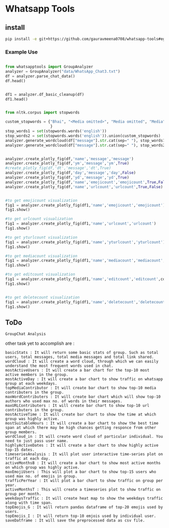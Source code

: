 # Whatsapp Tools

## install

```bash
pip install -e git+https://github.com/gauravmeena0708/whatsapp-tools#egg=whatsapp-tools
```

### Example Use

```python

from whatsapptools import GroupAnalyzer
analyzer = GroupAnalyzer("data/WhatsApp_Chat3.txt")
df = analyzer.parse_chat_data()
df.head()

```

```python

df1 = analyzer.df_basic_cleanup(df)
df1.head()

```

```python

from nltk.corpus import stopwords

custom_stopwords = {"Bhai", "<Media omitted>", "Media omitted", "Media","omitted", "bro", 'would', 'ye', 'ke', 'ko', 'doge', 'aap', 'tum', 'hai'
                    }
stop_words1 = set(stopwords.words('english'))
stop_words2 = set(stopwords.words('english')).union(custom_stopwords)
analyzer.generate_wordcloud(df["message"].str.cat(sep=" "), stop_words1)
analyzer.generate_wordcloud(df["message"].str.cat(sep=" "), stop_words2)

```

```python

analyzer.create_plotly_fig(df,'name','message','message')
analyzer.create_plotly_fig(df,'ym','message','ym',True)
#create_plotly_fig(df,'dt','message','dt',True)
analyzer.create_plotly_fig(df,'day','message','day',False)
analyzer.create_plotly_fig(df,'yd','message','yd',True)
analyzer.create_plotly_fig(df,'name','emojicount','emojicount',True,False)
analyzer.create_plotly_fig(df,'name','urlcount','urlcount',True,False)


#to get emojicount visualization
fig1 = analyzer.create_plotly_fig(df1,'name','emojicount','emojicount')
fig1.show()

#to get urlcount visualization
fig1 = analyzer.create_plotly_fig(df1,'name','urlcount','urlcount')
fig1.show()

#to get yturlcount visualization
fig1 = analyzer.create_plotly_fig(df1,'name','yturlcount','yturlcount')
fig1.show()

#to get mediacount visualization
fig1 = analyzer.create_plotly_fig(df1,'name','mediacount','mediacount',count=False)
fig1.show()

#to get editcount visualization
fig1 = analyzer.create_plotly_fig(df1,'name','editcount','editcount',count=False)
fig1.show()


#to get deletecount visualization
fig1 = analyzer.create_plotly_fig(df1,'name','deletecount','deletecount',count=False)
fig1.show()
```


## ToDo
    GroupChat Analysis

other task yet to accomplish are : 

    basicStats : It will return some basic stats of group. Such as total users, total messages, total media messages and total link shared.
    wordCloud : It will create a word cloud, through which we can easily understand the most frequent words used in chat.
    mostActiveUsers : It will create a bar chart for the top-10 most active members in the group.
    mostActiveDay : It will create a bar chart to show traffic on whatsapp group at each weekdays.
    topMediaContributor : It will create bar chart to show top-10 media contributers in the group.
    maxWordContributers : It will create bar chart which will show top-10 authors who used max no. of words in their messages.
    maxURLContributers : It will create bar chart to show top-10 url contributers in the group.
    mostActiveTime : It will create bar chart to show the time at which group was highly active.
    mostSuitableHours : It will create a bar chart to show the best time span at which there may be high chances getting responce from other group members.
    wordCloud_in : It will create word cloud of particular individual. You need to just pass user name.
    highlyActiveDates : It will create a bar chart to show highly active top-15 dates.
    timeseriesAnalysis : It will plot user interactive time-series plot on traffic at each day.
    activeMonthsB : It will create a bar chart to show most active months on which group was highly active.
    maxEmojiUsers : This will plot a bar chart to show top-15 users who used max no. of emojis in group.
    trafficPerYear : It will plot a bar chart to show traffic on group per year.
    activeMonthsT : This will create a timeseries plot to show traffic on group per month.
    weekdaysTraffic : It will create heat map to show the weekdays traffic along with time span.
    topEmojis_G : It will return pandas dataframe of top-20 emojis used by users.
    topEmojis_I : It will return top-10 emjois used by individual user.
    saveDatframe : It will save the preprocessed data as csv file.

